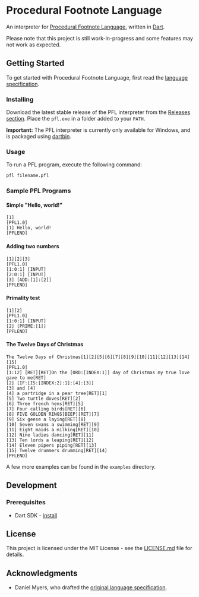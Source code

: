 # Procedural Footnote Language

An interpreter for [Procedural Footnote Language](https://github.com/vasilescur/pfl/wiki/Procedural-Footnote-Language-Specification), written in [Dart](https://www.dartlang.org/).

Please note that this project is still work-in-progress and some features may not work as expected.

## Getting Started

To get started with Procedural Footnote Language, first read the [language specification](https://github.com/vasilescur/pfl/wiki/Procedural-Footnote-Language-Specification).

### Installing

Download the latest stable release of the PFL interpreter from the [Releases section](https://github.com/vasilescur/pfl/releases). Place the `pfl.exe` in a folder added to your `PATH`.

**Important:** The PFL interpreter is currently only available for Windows, and is packaged using [dartbin](https://github.com/filiph/dartbin).

### Usage

To run a PFL program, execute the following command:

```bash
pfl filename.pfl
```

### Sample PFL Programs

#### Simple "Hello, world!"

```
[1]
[PFL1.0]
[1] Hello, world!
[PFLEND]
```

#### Adding two numbers
```
[1][2][3]
[PFL1.0]
[1:0:1] [INPUT]
[2:0:1] [INPUT]
[3] [ADD:[1]:[2]]
[PFLEND]
```

#### Primality test
```
[1][2]
[PFL1.0]
[1:0:1] [INPUT]
[2] [PRIME:[1]]
[PFLEND]
```

#### The Twelve Days of Christmas

```
The Twelve Days of Christmas[1][2][5][6][7][8][9][10][11][12][13][14][15]
[PFL1.0]
[1:12] [RET][RET]On the [ORD:[INDEX:1]] day of Christmas my true love gave to me[RET]
[2] [IF:[IS:[INDEX:2]:1]:[4]:[3]]
[3] and [4]
[4] a partridge in a pear tree[RET][1]
[5] Two turtle doves[RET][2]
[6] Three french hens[RET][5]
[7] Four calling birds[RET][6]
[8] FIVE GOLDEN RINGS[BEEP][RET][7]
[9] Six geese a laying[RET][8]
[10] Seven swans a swimming[RET][9]
[11] Eight maids a milking[RET][10]
[12] Nine ladies dancing[RET][11]
[13] Ten lords a leaping[RET][12]
[14] Eleven pipers piping[RET][13]
[15] Twelve drummers drumming[RET][14]
[PFLEND]
```

A few more examples can be found in the `examples` directory.

## Development

### Prerequisites

* Dart SDK - [install](https://www.dartlang.org/tools/sdk#install)

## License

This project is licensed under the MIT License - see the [LICENSE.md](LICENSE.md) file for details.

## Acknowledgments

* Daniel Myers, who drafted the [original language specification](http://dmmyers.com/pflspec.html).
